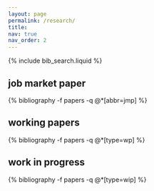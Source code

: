 ```yaml
---
layout: page
permalink: /research/
title:
nav: true
nav_order: 2
---
```


<!-- _pages/publications.md -->

<!-- Bibsearch Feature -->

{% include bib_search.liquid %}

<div class="publications">
      <h2>job market paper</h2>
      {% bibliography -f papers -q @*[abbr=jmp] %}
</div>

<div class="publications">
     <h2>working papers</h2>
     {% bibliography -f papers -q @*[type=wp] %}
</div>

<div class="publications">
     <h2>work in progress</h2>
     {% bibliography -f papers -q @*[type=wip] %}
</div>
